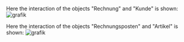 Here the interaction of the objects "Rechnung" and "Kunde" is shown:
![grafik](https://user-images.githubusercontent.com/83080037/143656846-97249170-cd53-4733-bc03-2a83d05ed8f9.png)

Here the interaction of the objects "Rechnungsposten" and "Artikel" is shown:
![grafik](https://user-images.githubusercontent.com/83080037/143660239-3fef6206-2446-4134-9c96-6486dca2005a.png)

